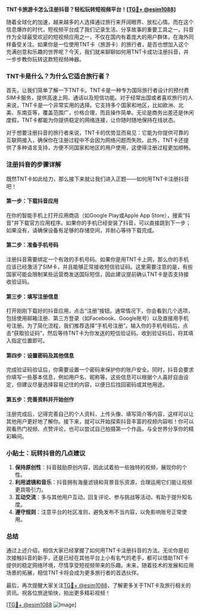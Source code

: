 **TNT卡旅游卡怎么注册抖音？轻松玩转短视频平台！[[TG💪+ @esim1088](https://t.me/s/esim1088)]**

随着全球化的加速，越来越多的人选择通过旅行来开阔眼界、放松心情。而在这个信息爆炸的时代，短视频平台成了我们记录生活、分享故事的重要工具之一。抖音作为全球最受欢迎的短视频应用之一，不仅在国内有着庞大的用户群体，在海外同样备受关注。如果你是一位使用TNT卡（旅游卡）的旅行者，是否也想加入这个充满创意和乐趣的世界呢？今天，我们就来聊聊如何用TNT卡成功注册抖音，并一步步教你玩转这款短视频神器。

### TNT卡是什么？为什么它适合旅行者？

首先，让我们简单了解一下TNT卡。TNT卡是一种专为国际旅行者设计的预付费SIM卡服务，提供高速上网、通话以及短信功能。对于经常出国或者喜欢旅行的人来说，TNT卡是一个非常实用的选择。它支持多个国家和地区，比如欧洲、北美、东南亚等，覆盖范围广，价格合理，而且操作简单。无论是商务出差还是休闲度假，TNT卡都能为你提供稳定的网络连接，让你随时随地保持在线状态。

对于想要注册抖音的旅行者来说，TNT卡的优势显而易见：它能为你提供可靠的互联网接入，确保你在注册过程中不会因为网络问题而失败。此外，TNT卡还提供了多种语言支持，方便不同国家和地区的用户使用，这使得注册过程更加顺畅。

### 注册抖音的步骤详解

既然TNT卡如此给力，那么接下来就让我们进入正题——如何用TNT卡注册抖音吧！

#### 第一步：下载抖音应用

在你的智能手机上打开应用商店（如Google Play或Apple App Store），搜索“抖音”并下载官方应用程序。如果你的手机已经安装了抖音，可以直接跳到下一步；如果没有，请确保设备有足够的存储空间，并耐心等待下载完成。

#### 第二步：准备手机号码

注册抖音需要绑定一个有效的手机号码。如果你是用TNT卡上网，那么你的手机应该已经激活了SIM卡，并且能够正常接收短信验证码。这里需要注意的是，有些国家可能会限制某些运营商发送国际短信，因此建议提前确认TNT卡是否支持接收验证码。

#### 第三步：填写注册信息

打开刚刚下载好的抖音应用，点击“注册”按钮。通常情况下，你会看到几个选项，包括使用邮箱注册、第三方登录（如Facebook、Google账号）以及直接用手机号注册。为了简化流程，我们推荐选择“手机号注册”。输入你的手机号码后，点击“获取验证码”，然后等待TNT卡为你发送的短信验证码。收到验证码后，将其填入指定位置即可。

#### 第四步：设置密码及其他信息

完成验证码验证后，你需要设置一个密码来保护你的账户安全。同时，抖音会要求你填写一些基本信息，例如用户名、昵称等。这些信息可以根据个人喜好自由设定，但建议尽量选择容易记住的内容，以便日后找回密码或其他用途。

#### 第五步：完善资料并开始创作

注册完成后，记得完善自己的个人资料，上传头像、填写简介等内容，这样可以让其他用户更好地了解你。接下来，就可以开始探索抖音丰富的视频内容啦！你可以观看热门视频、点赞评论，也可以尝试自己拍摄第一个作品，与全世界分享你的精彩瞬间。

### 小贴士：玩转抖音的几点建议

1. **保持原创性**：抖音鼓励原创内容，因此试着拍一些独特的视频，展现你的个性。
2. **利用滤镜和音乐**：抖音拥有海量滤镜和背景音乐资源，合理运用它们能让视频更具吸引力。
3. **互动交流**：多与其他用户互动，回复评论、参与挑战等活动，有助于提升知名度。
4. **遵守规则**：注意平台的社区准则，避免发布不当内容，以免影响账号正常使用。

### 总结

通过上述介绍，相信大家已经掌握了如何用TNT卡注册抖音的方法。无论你是初次接触抖音的新手，还是已经在其他平台上小有名气的老手，都可以借助TNT卡提供的稳定网络环境，尽情享受短视频带来的乐趣。未来，随着技术的发展和应用场景的拓展，相信TNT卡将会成为更多旅行者的首选伙伴。

最后，再次提醒大家关注[TG💪+ @esim1088](https://t.me/s/esim1088)，了解更多关于TNT卡及旅行相关的资讯。祝各位旅途愉快，拍出更多精彩视频！

[[TG💪+ @esim1088](https://t.me/s/esim1088) ![Image](https://i.postimg.cc/4NQfJmqS/Snipaste-2025-05-13-00-14-12.png)]